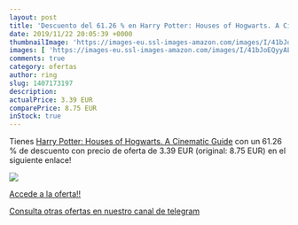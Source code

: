 ```yaml
---
layout: post
title: 'Descuento del 61.26 % en Harry Potter: Houses of Hogwarts. A Cine'
date: 2019/11/22 20:05:39 +0000
thumbnailImage: 'https://images-eu.ssl-images-amazon.com/images/I/41bJoEQyyAL._SL200_.jpg'
images: [ 'https://images-eu.ssl-images-amazon.com/images/I/41bJoEQyyAL._SL200_.jpg' ]
comments: true
category: ofertas
author: ring
slug: 1407173197
description:
actualPrice: 3.39 EUR
comparePrice: 8.75 EUR
inStock: true
---
```


Tienes [Harry Potter: Houses of Hogwarts. A Cinematic Guide](https://www.amazon.com/dp/1407173197/?tag=redken08-20) con un 61.26 % de descuento con precio de oferta de 3.39 EUR (original: 8.75 EUR) en el siguiente enlace!

[![](https://images-eu.ssl-images-amazon.com/images/I/41bJoEQyyAL._SL200_.jpg)](https://www.amazon.com/dp/1407173197/?tag=redken08-20)

[Accede a la oferta!!](https://www.amazon.com/dp/1407173197/?tag=redken08-20)

[Consulta otras ofertas en nuestro canal de telegram](https://t.me/s/ofertas25)
